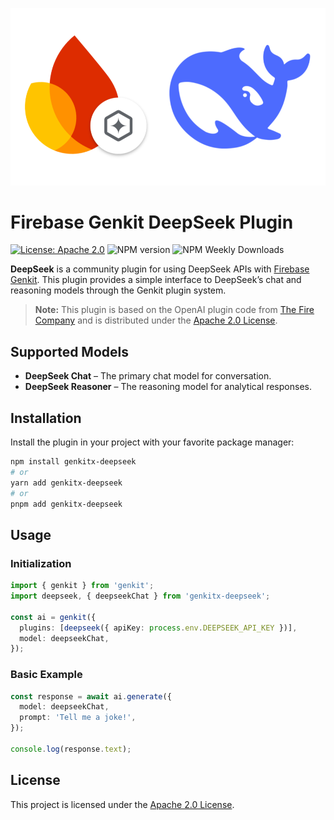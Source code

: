 ![Firebase Genkit + DeepSeek](https://github.com/oddbit/genkitx-deepseek/raw/main/assets/genkit-deepseek.png)

# Firebase Genkit DeepSeek Plugin

[![License: Apache 2.0](https://img.shields.io/badge/License-Apache%202%2E0-lightgrey.svg)](https://github.com/oddbit/genkitx-deepseek/blob/main/LICENSE)
![NPM version](https://img.shields.io/npm/v/genkitx-deepseek.svg)
![NPM Weekly Downloads](https://img.shields.io/npm/dw/genkitx-deepseek)

**DeepSeek** is a community plugin for using DeepSeek APIs with [Firebase Genkit](https://github.com/firebase/genkit). This plugin provides a simple interface to DeepSeek’s chat and reasoning models through the Genkit plugin system.

> **Note:** This plugin is based on the OpenAI plugin code from [The Fire Company](https://github.com/TheFireCo/genkit-plugins) and is distributed under the [Apache 2.0 License](https://github.com/oddbit/genkitx-deepseek/blob/main/LICENSE).

## Supported Models

- **DeepSeek Chat** – The primary chat model for conversation.
- **DeepSeek Reasoner** – The reasoning model for analytical responses.

## Installation

Install the plugin in your project with your favorite package manager:

```bash
npm install genkitx-deepseek
# or
yarn add genkitx-deepseek
# or
pnpm add genkitx-deepseek
```

## Usage

### Initialization

```typescript
import { genkit } from 'genkit';
import deepseek, { deepseekChat } from 'genkitx-deepseek';

const ai = genkit({
  plugins: [deepseek({ apiKey: process.env.DEEPSEEK_API_KEY })],
  model: deepseekChat,
});
```

### Basic Example

```typescript
const response = await ai.generate({
  model: deepseekChat,
  prompt: 'Tell me a joke!',
});

console.log(response.text);
```

## License

This project is licensed under the [Apache 2.0 License](https://github.com/oddbit/genkitx-deepseek/blob/main/LICENSE).
